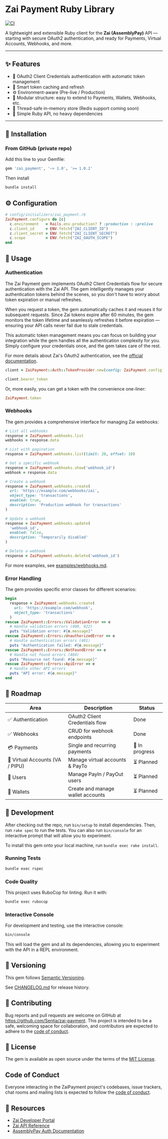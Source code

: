 # Zai Payment Ruby Library

[![CI](https://github.com/Sentia/zai-payment/actions/workflows/ci.yml/badge.svg)](https://github.com/Sentia/zai-payment/actions/workflows/ci.yml)

A lightweight and extensible Ruby client for the **Zai (AssemblyPay)** API — starting with secure OAuth2 authentication, and ready for Payments, Virtual Accounts, Webhooks, and more.

---

## ✨ Features

- 🔐 OAuth2 Client Credentials authentication with automatic token management  
- 🧠 Smart token caching and refresh  
- ⚙️ Environment-aware (Pre-live / Production)  
- 🧱 Modular structure: easy to extend to Payments, Wallets, Webhooks, etc.  
- 🧩 Thread-safe in-memory store (Redis support coming soon)  
- 🧰 Simple Ruby API, no heavy dependencies  

---

## 🧭 Installation

### From GitHub (private repo)
Add this line to your Gemfile:

```ruby
gem 'zai_payment', '~> 1.0', '>= 1.0.2'
```

Then install

```bash
bundle install
```

## ⚙️ Configuration

```ruby
# config/initializers/zai_payment.rb
ZaiPayment.configure do |c|
  c.environment   = Rails.env.production? ? :production : :prelive
  c.client_id     = ENV.fetch("ZAI_CLIENT_ID")
  c.client_secret = ENV.fetch("ZAI_CLIENT_SECRET")
  c.scope         = ENV.fetch("ZAI_OAUTH_SCOPE")
end
```

## 🚀 Usage

### Authentication

The Zai Payment gem implements OAuth2 Client Credentials flow for secure authentication with the Zai API. The gem intelligently manages your authentication tokens behind the scenes, so you don't have to worry about token expiration or manual refreshes.

When you request a token, the gem automatically caches it and reuses it for subsequent requests. Since Zai tokens expire after 60 minutes, the gem monitors the token lifetime and seamlessly refreshes it before expiration — ensuring your API calls never fail due to stale credentials.

This automatic token management means you can focus on building your integration while the gem handles all the authentication complexity for you. Simply configure your credentials once, and the gem takes care of the rest.

For more details about Zai's OAuth2 authentication, see the [official documentation](https://developer.hellozai.com/reference/overview#authentication).

```ruby
client = ZaiPayment::Auth::TokenProvider.new(config: ZaiPayment.config)

client.bearer_token
```

Or, more easily, you can get a token with the convenience one-liner:


```ruby
ZaiPayment.token
```

### Webhooks

The gem provides a comprehensive interface for managing Zai webhooks:

```ruby
# List all webhooks
response = ZaiPayment.webhooks.list
webhooks = response.data

# List with pagination
response = ZaiPayment.webhooks.list(limit: 20, offset: 10)

# Get a specific webhook
response = ZaiPayment.webhooks.show('webhook_id')
webhook = response.data

# Create a webhook
response = ZaiPayment.webhooks.create(
  url: 'https://example.com/webhooks/zai',
  object_type: 'transactions',
  enabled: true,
  description: 'Production webhook for transactions'
)

# Update a webhook
response = ZaiPayment.webhooks.update(
  'webhook_id',
  enabled: false,
  description: 'Temporarily disabled'
)

# Delete a webhook
response = ZaiPayment.webhooks.delete('webhook_id')
```

For more examples, see [examples/webhooks.md](examples/webhooks.md).

### Error Handling

The gem provides specific error classes for different scenarios:

```ruby
begin
  response = ZaiPayment.webhooks.create(
    url: 'https://example.com/webhook',
    object_type: 'transactions'
  )
rescue ZaiPayment::Errors::ValidationError => e
  # Handle validation errors (400, 422)
  puts "Validation error: #{e.message}"
rescue ZaiPayment::Errors::UnauthorizedError => e
  # Handle authentication errors (401)
  puts "Authentication failed: #{e.message}"
rescue ZaiPayment::Errors::NotFoundError => e
  # Handle not found errors (404)
  puts "Resource not found: #{e.message}"
rescue ZaiPayment::Errors::ApiError => e
  # Handle other API errors
  puts "API error: #{e.message}"
end
```

## 🧩 Roadmap

| Area                            | Description                       | Status         |
| ------------------------------- | --------------------------------- | -------------- |
| ✅ Authentication                | OAuth2 Client Credentials flow    | Done           |
| ✅ Webhooks                     | CRUD for webhook endpoints        | Done           |
| 💳 Payments                     | Single and recurring payments     | 🚧 In progress |
| 🏦 Virtual Accounts (VA / PIPU) | Manage virtual accounts & PayTo   | ⏳ Planned      |
| 👤 Users                        | Manage PayIn / PayOut users       | ⏳ Planned      |
| 💼 Wallets                      | Create and manage wallet accounts | ⏳ Planned      |

## 🧪 Development

After checking out the repo, run `bin/setup` to install dependencies. Then, run `rake spec` to run the tests. You can also run `bin/console` for an interactive prompt that will allow you to experiment.

To install this gem onto your local machine, run `bundle exec rake install`.

### Running Tests

```bash
bundle exec rspec
```

### Code Quality

This project uses RuboCop for linting. Run it with:

```bash
bundle exec rubocop
```

### Interactive Console

For development and testing, use the interactive console:

```bash
bin/console
```

This will load the gem and all its dependencies, allowing you to experiment with the API in a REPL environment.

## 🧾 Versioning
This gem follows [Semantic Versioning](https://semver.org).

See [CHANGELOG.md](./CHANGELOG.md) for release history.


## 🤝 Contributing

Bug reports and pull requests are welcome on GitHub at https://github.com/Sentia/zai-payment. This project is intended to be a safe, welcoming space for collaboration, and contributors are expected to adhere to the [code of conduct](https://github.com/Sentia/zai-payment/blob/main/CODE_OF_CONDUCT.md).

## 🪪 License

The gem is available as open source under the terms of the [MIT License](https://opensource.org/licenses/MIT).

## Code of Conduct

Everyone interacting in the ZaiPayment project's codebases, issue trackers, chat rooms and mailing lists is expected to follow the [code of conduct](https://github.com/Sentia/zai-payment/blob/main/CODE_OF_CONDUCT.md).

## 🔗 Resources

- [Zai Developer Portal](https://developer.hellozai.com/)
- [Zai API Reference](https://developer.hellozai.com/reference)
- [AssemblyPay Auth Documentation](https://developer.hellozai.com/docs/introduction)
